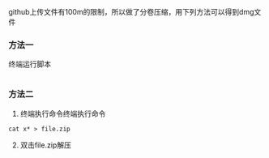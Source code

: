 github上传文件有100m的限制，所以做了分卷压缩，用下列方法可以得到dmg文件

### 方法一
终端运行脚本
```sh start.sh
```
### 方法二
1. 终端执行命令终端执行命令
```
cat x* > file.zip
```
2. 双击file.zip解压
